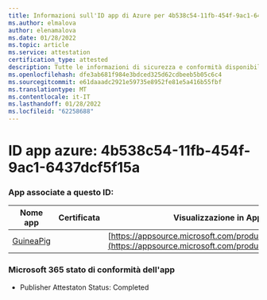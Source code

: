 ```yaml
---
title: Informazioni sull'ID app di Azure per 4b538c54-11fb-454f-9ac1-6437dcf5f15a
ms.author: elmalova
author: elenamalova
ms.date: 01/28/2022
ms.topic: article
ms.service: attestation
certification_type: attested
description: Tutte le informazioni di sicurezza e conformità disponibili per 4b538c54-11fb-454f-9ac1-6437dcf5f15a.
ms.openlocfilehash: dfe3ab681f984e3bdced325d62cdbeeb5b05c6c4
ms.sourcegitcommit: e61daaadc2921e59735e8952fe81e5a416b55fbf
ms.translationtype: MT
ms.contentlocale: it-IT
ms.lasthandoff: 01/28/2022
ms.locfileid: "62258688"
---
```

# <a name="azure-app-id-4b538c54-11fb-454f-9ac1-6437dcf5f15a"></a>ID app azure: 4b538c54-11fb-454f-9ac1-6437dcf5f15a


### <a name="apps-associated-with-this-id"></a>App associate a questo ID:
| **Nome app** | **Certificata** | **Visualizzazione in AppSource** |
|--------------|---------------|-----------------------|
| [GuineaPig](https://docs.microsoft.com/microsoft-365-app-certification/forward/WA200003486) |  | [https://appsource.microsoft.com/product/office/WA200003486](https://appsource.microsoft.com/product/office/WA200003486) |

### <a name="microsoft-365-app-compliance-status"></a>Microsoft 365 stato di conformità dell'app
- Publisher Attestaton Status: Completed

